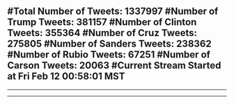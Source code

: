 #Total Number of Tweets: 1337997 
#Number of Trump Tweets: 381157
#Number of Clinton Tweets: 355364
#Number of Cruz Tweets: 275805
#Number of Sanders Tweets: 238362
#Number of Rubio Tweets: 67251
#Number of Carson Tweets: 20063
#Current Stream Started at Fri Feb 12 00:58:01 MST
---
---
---
